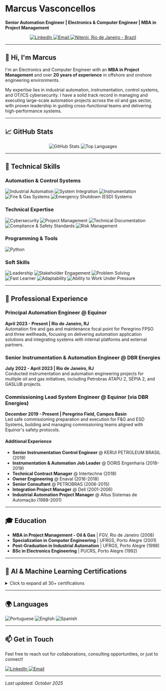 <p align="center">
  <h1>Marcus Vasconcellos</h1>
  <strong>Senior Automation Engineer | Electronics & Computer Engineer | MBA in Project Management</strong>
</p>

<p align="center">
  <a href="https://www.linkedin.com/in/marcusvasconcellos" target="_blank">
    <img src="https://img.shields.io/badge/LinkedIn-0077B5?style=for-the-badge&logo=linkedin&logoColor=white" alt="LinkedIn"/>
  </a>
  <a href="mailto:marcus@vasconcellos.net.br">
    <img src="https://img.shields.io/badge/Email-D14836?style=for-the-badge&logo=gmail&logoColor=white" alt="Email"/>
  </a>
  <a href="#">
    <img src="https://img.shields.io/badge/Niterói,_Rio_de_Janeiro-Brazil-2BA600?style=for-the-badge" alt="Niterói, Rio de Janeiro - Brazil"/>
  </a>
</p>

---

## 👋 Hi, I'm Marcus
I'm an Electronics and Computer Engineer with an **MBA in Project Management** and over **20 years of experience** in offshore and onshore engineering environments.

My expertise lies in industrial automation, instrumentation, control systems, and OT/ICS cybersecurity. I have a solid track record in managing and executing large-scale automation projects across the oil and gas sector, with proven leadership in guiding cross-functional teams and delivering high-performance systems.

---

## 📈 GitHub Stats

<p align="center">
  <img src="https://github-readme-stats.vercel.app/api?username=celloweb-ai&show_icons=true&theme=transparent&hide_border=true&include_all_commits=true&count_private=true" alt="GitHub Stats" />
  <img src="https://github-readme-stats.vercel.app/api/top-langs/?username=celloweb-ai&layout=compact&theme=transparent&hide_border=true" alt="Top Languages" />
</p>

---

## 🚀 Technical Skills

### Automation & Control Systems
<p align="left">
  <img src="https://img.shields.io/badge/Industrial%20Automation-007ACC?style=for-the-badge" alt="Industrial Automation"/>
  <img src="https://img.shields.io/badge/System%20Integration-007ACC?style=for-the-badge" alt="System Integration"/>
  <img src="https://img.shields.io/badge/Instrumentation-007ACC?style=for-the-badge" alt="Instrumentation"/>
  <img src="https://img.shields.io/badge/Fire%20&%20Gas%20Systems-007ACC?style=for-the-badge" alt="Fire & Gas Systems"/>
  <img src="https://img.shields.io/badge/ESD%20Systems-007ACC?style=for-the-badge" alt="Emergency Shutdown (ESD) Systems"/>
</p>

### Technical Expertise
<p align="left">
  <img src="https://img.shields.io/badge/OT/ICS%20Cybersecurity-333333?style=for-the-badge&logo=lock&logoColor=white" alt="Cybersecurity"/>
  <img src="https://img.shields.io/badge/Project%20Management-333333?style=for-the-badge" alt="Project Management"/>
  <img src="https://img.shields.io/badge/Technical%20Documentation-333333?style=for-the-badge" alt="Technical Documentation"/>
  <img src="https://img.shields.io/badge/Compliance%20&%20Safety-333333?style=for-the-badge" alt="Compliance & Safety Standards"/>
  <img src="https://img.shields.io/badge/Risk%20Management-333333?style=for-the-badge" alt="Risk Management"/>
</p>

### Programming & Tools
<p align="left">
  <img src="https://img.shields.io/badge/Python-3776AB?style=for-the-badge&logo=python&logoColor=white" alt="Python"/>
</p>

### Soft Skills
<p align="left">
  <img src="https://img.shields.io/badge/Leadership-4CAF50?style=for-the-badge" alt="Leadership"/>
  <img src="https://img.shields.io/badge/Stakeholder%20Engagement-4CAF50?style=for-the-badge" alt="Stakeholder Engagement"/>
  <img src="https://img.shields.io/badge/Problem%20Solving-4CAF50?style=for-the-badge" alt="Problem Solving"/>
  <img src="https://img.shields.io/badge/Fast%20Learner-4CAF50?style=for-the-badge" alt="Fast Learner"/>
  <img src="https://img.shields.io/badge/Adaptability-4CAF50?style=for-the-badge" alt="Adaptability"/>
  <img src="https://img.shields.io/badge/Works%20Under%20Pressure-4CAF50?style=for-the-badge" alt="Ability to Work Under Pressure"/>
</p>

---

## 💼 Professional Experience
### Principal Automation Engineer @ Equinor
**April 2023 - Present | Rio de Janeiro, RJ**  
Automation fire and gas and maintenance focal point for Peregrino FPSO and three wellheads, focusing on delivering automation application solutions and integrating systems with internal platforms and external partners.

### Senior Instrumentation & Automation Engineer @ DBR Energies
**July 2022 - April 2023 | Rio de Janeiro, RJ**  
Conducted instrumentation and automation engineering projects for multiple oil and gas initiatives, including Petrobras ATAPU 2, SÉPIA 2, and GASLUB projects.

### Commissioning Lead System Engineer @ Equinor (via DBR Energies)
**December 2019 - Present | Peregrino Field, Campos Basin**  
Led safe commissioning preparation and execution for F&G and ESD Systems, building and managing commissioning teams aligned with Equinor's safety protocols.

#### Additional Experience
- **Senior Instrumentation Control Engineer** @ KERUI PETROLEUM BRASIL (2019)
- **Instrumentation & Automation Job Leader** @ DORIS Engenharia (2018-2019)
- **Technical Contract Manager** @ Intertechne (2018)
- **Owner Engineering** @ Enaval (2016-2018)
- **Senior Consultant** @ PETROBRAS (2006-2015)
- **Integration Project Manager** @ Dell (2001-2006)
- **Industrial Automation Project Manager** @ Altus Sistemas de Automação (1988-2001)

---

## 🎓 Education
- **MBA in Project Management - Oil & Gas** | FGV, Rio de Janeiro (2008)
- **Specialization in Computer Engineering** | UFRGS, Porto Alegre (2001)
- **Post-Graduation in Industrial Automation** | UFRGS, Porto Alegre (1998)
- **BSc in Electronics Engineering** | PUCRS, Porto Alegre (1992)

---

## 🏅 AI & Machine Learning Certifications

<details>
<summary>Click to expand all 30+ certifications</summary>
  
### Altair RapidMiner
- <a href="https://ti-user-certificates.s3.amazonaws.com/5733896a-1d71-46e5-b0a3-1ffcf845fe21/08b5924c-e3a8-4508-974e-357949407112-marcus-vasconcellos-b4805178-07da-475b-9c42-0686cd9fc1ab-certificate.pdf" target="_blank" rel="noopener noreferrer">Applications & Use Cases Master Certificate</a> &nbsp;&nbsp; <a href="https://openbadgefactory.com/v1/assertion/66edcebfb750300e54b919df02146b5a0b1f9f52.html" target="_blank" rel="noopener noreferrer">[Badge]</a>
- <a href="https://ti-user-certificates.s3.amazonaws.com/5733896a-1d71-46e5-b0a3-1ffcf845fe21/08b5924c-e3a8-4508-974e-357949407112-marcus-augusto-89268705-fff6-4181-9fde-2e437690cb7e-certificate.pdf" target="_blank" rel="noopener noreferrer">Applications & Use Cases Professional Certificate</a> &nbsp;&nbsp; <a href="https://ti-user-certificates.s3.amazonaws.com/5733896a-1d71-46e5-b0a3-1ffcf845fe21/08b5924c-e3a8-4508-974e-357949407112-marcus-vasconcellos-2371e561-3417-4cca-afc4-05b0aac04e58-certificate.pdf" target="_blank" rel="noopener noreferrer">[Badge]</a>
- <a href="https://openbadgefactory.com/v1/assertion/a9859e05680320937c314d732feb494ec330e15b.html" target="_blank" rel="noopener noreferrer">Machine Learning Master Certificate</a> &nbsp;&nbsp; <a href="https://ti-user-certificates.s3.amazonaws.com/5733896a-1d71-46e5-b0a3-1ffcf845fe21/08b5924c-e3a8-4508-974e-357949407112-marcus-augusto-89268705-fff6-4181-9fde-2e437690cb7e-certificate.pdf" target="_blank" rel="noopener noreferrer">[Badge]</a>
- <a href="https://openbadgefactory.com/v1/assertion/fbe96028b03893efeb2f7cdd7a2e2cd40c4fde5f.html" target="_blank" rel="noopener noreferrer">Machine Learning Professional Certificate</a> &nbsp;&nbsp; <a href="https://ti-user-certificates.s3.amazonaws.com/5733896a-1d71-46e5-b0a3-1ffcf845fe21/08b5924c-e3a8-4508-974e-357949407112-marcus-vasconcellos-2371e561-3417-4cca-afc4-05b0aac04e58-certificate.pdf" target="_blank" rel="noopener noreferrer">[Badge]</a>
  
### Alura
- <a href="https://openbadgepassport.com/file/5/b/d/2/5bd24524fce9b7308c1d240f7ecd2c98f086aa5f0febbf31cd3614b02e38199e.png" target="_blank" rel="noopener noreferrer">Aprendizagem: personalizando sua rotina de estudos com ChatGPT</a>

### appliedAI Institute for Europe
- <a href="https://openbadgepassport.com/file/f/7/8/8/f7885582dbfcc71d113f338a4a2852ab25dadb6621e5829931e2a23b71403e08.png" target="_blank" rel="noopener noreferrer">AI Essentials: A Comprehensive Introduction</a>

### AWS / TIDWIT
- <a href="https://aws-brgenai.ontidwit.com/#/badge/c716b58b-0f06-4bef-b2a7-f8ec3105c3c6" target="_blank" rel="noopener noreferrer">AWS GenAI Practitioner Badge</a>

### Cisco
- <a href="https://openbadgepassport.com/file/9/d/8/e/9d8e6fa30b2f337a91c44fd438b695d7758647e2c268ee77562977d8f78bea45.png" target="_blank" rel="noopener noreferrer">Introduction to Modern AI Certificate</a> &nbsp;&nbsp; <a href="https://www.credly.com/badges/15b479ee-93b7-4946-b86e-8ab22f4d6629/linked_in_profile" target="_blank" rel="noopener noreferrer">[Badge]</a>

### Databricks
- <a href="https://credentials.databricks.com/2a9f1b53-89ca-4783-9fdb-628749501d3d#acc.Afg0JHUd" target="_blank" rel="noopener noreferrer">Academy Accreditation - AI Security Fundamentals</a>
- <a href="https://credentials.databricks.com/1d5150cd-2255-4640-bc4c-1dd43b96a199" target="_blank" rel="noopener noreferrer">Academy Accreditation - Generative AI Fundamentals</a>

### Digital Innovation One
- <a href="https://openbadgepassport.com/file/0/a/a/d/0aadff51f3a0f6e94658275fec186d238f494b7fc944724636af70092b9cdc0c.png" target="_blank" rel="noopener noreferrer">Fundamentos de IA Generativa</a>

### FIAP
- <a href="https://on.fiap.com.br/local/nanocourses/gerar_certificado.php?chave=96b5ba62fb2e00022d10ca512797dc3c&action=view" target="_blank" rel="noopener noreferrer">Chatbots</a>
- <a href="https://on.fiap.com.br/local/nanocourses/gerar_certificado.php?chave=6f4eccc2703b66fb7862c9ef191b430a&action=view" target="_blank" rel="noopener noreferrer">Inteligência Artificial e Computacional</a>
- <a href="https://on.fiap.com.br/local/nanocourses/gerar_certificado.php?chave=1f9a87feae4a56eeefa505cd457242d5&action=view" target="_blank" rel="noopener noreferrer">Inteligência Artificial Responsável</a>

### Google
- <a href="https://coursera.org/share/d9cf7ae309978389865522230efb9e1c" target="_blank" rel="noopener noreferrer">Google AI Essentials</a>
- <a href="https://coursera.org/share/9f10d5f445da83235de56e6f518df3a5" target="_blank" rel="noopener noreferrer">Maximize Productivity With AI Tools</a>
- <a href="https://coursera.org/share/c3ce9ddb9f7689d8d48e7ef2c7af5bf6" target="_blank" rel="noopener noreferrer">Discover the Art of Prompting</a>
- <a href="https://coursera.org/share/55e98b6971cc2d1a2d5b78a101529a96" target="_blank" rel="noopener noreferrer">Use AI Responsibly</a>

### Hewlett-Packard
- <a href="https://www.life-global.org/certificate/ced56931-6c4a-4a3e-91d0-63cf0dd0ad6d" target="_blank" rel="noopener noreferrer">AI for Beginners</a>

### Huawei
- <a href="https://kltstaticcontent.shixizhi.huawei.com/1365189427395223554/certificate/20250919/b1f966041aef4243819259fa4ac63eda_ICT2025091900181311d52dd17e8e42cc9464fbfbe56195ee.png" target="_blank" rel="noopener noreferrer">Huawei Certified ICT Associate (HCIA) - AI</a>

### IBM
- <a href="https://www.credly.com/badges/c776e8db-f4c7-488b-8b7e-2e68792e2ce1/linked_in_profile" target="_blank" rel="noopener noreferrer">AI Literacy Badge</a>
- <a href="https://openbadgepassport.com/file/4/c/7/3/4c734adda5bc79d12be898256d54aa8473f2dbe7e204320153142b0c43dd42fe.png" target="_blank" rel="noopener noreferrer">Artificial Intelligence Fundamentals Certificate</a> &nbsp;&nbsp; <a href="https://ai-for-all.in/#/badge?id=U2FsdGVkX1962tygFO7nXPWO1oivL1ksFjHXGbn6Zd8K2FlbSOWpjUxv9Q9PEZ2m" target="_blank" rel="noopener noreferrer">[Badge]</a>

### Intel
- <a href="https://openbadgepassport.com/file/6/c/8/1/6c819aba9da28c125d77916213086fad38c325cfb2e3d2c4646da42a558d9c76.png" target="_blank" rel="noopener noreferrer">AI Aware Certificate</a> &nbsp;&nbsp; <a href="https://ai-for-all.in/#/badge?id=U2FsdGVkX1962tygFO7nXPWO1oivL1ksFjHXGbn6Zd8K2FlbSOWpjUxv9Q9PEZ2m" target="_blank" rel="noopener noreferrer">[Badge]</a>
- <a href="https://openbadgepassport.com/file/6/1/2/4/61246532589ecf0b96066fa4dc5ff0b00b669b81acc7f6f0abe4eeddd66f15bd.png" target="_blank" rel="noopener noreferrer">AI Appreciate Certificate</a> &nbsp;&nbsp; <a href="https://ai-for-all.in/#/badge?id=U2FsdGVkX1s1L2a3S4hEzpo2cPOO443xNsSCHcbgYtzs8CFleBfFXtn0aktcWOPQXjFFxjh8" target="_blank" rel="noopener noreferrer">[Badge]</a>

### KI-Campus
- <a href="https://openbadgepassport.com/file/d/c/5/0/dc50371ea752777ab591db44172f21e17d71a5f22b2009d98bb232c6791451a8.png" target="_blank" rel="noopener noreferrer">Foundations of Artificial Intelligence I Certificate</a> &nbsp;&nbsp; <a href="https://badgr.com/public/assertions/zdvzJzEhTeSjZH2tTx3fuQ?identity__email=marcus%40vasconcellos.net.br" target="_blank" rel="noopener noreferrer">[Badge]</a>
- <a href="https://openbadgepassport.com/file/4/2/1/8/4218107ca15d9a52442b39daf5c937f69dbafc5386b116c9331207fc4fdf6f14.png" target="_blank" rel="noopener noreferrer">Foundations of Artificial Intelligence II Certificate</a> &nbsp;&nbsp; <a href="https://badgr.com/public/assertions/dXNvYMToSmul8piQs11mDg?identity__email=marcus%40vasconcellos.net.br" target="_blank" rel="noopener noreferrer">[Badge]</a>
- <a href="https://openbadgepassport.com/file/9/0/5/5/9055c8e1046fa138167fe670f4241cdb9ac76752f258644c6de31662675b1c97.png" target="_blank" rel="noopener noreferrer">Foundations of Artificial Intelligence III Certificate</a> &nbsp;&nbsp; <a href="https://badgr.com/public/assertions/c5oIwRigTeum52DsyF4JlQ?identity__email=marcus@vasconcellos.net.br" target="_blank" rel="noopener noreferrer">[Badge]</a>
- <a href="https://openbadgepassport.com/file/5/6/d/4/56d4faf6e0612807c6aa45ab3997e1d959b66a76eb6e872537a0928b7440d73e.png" target="_blank" rel="noopener noreferrer">Foundations of Artificial Intelligence IV Certificate</a> &nbsp;&nbsp; <a href="https://badgr.com/public/assertions/YQjjRb1iTz-YL6zD8ypAgg?identity__email=marcus%40vasconcellos.net.br" target="_blank" rel="noopener noreferrer">[Badge]</a>
- <a href="https://openbadgepassport.com/file/a/6/d/1/a6d1093587e895f4a421168e69877931fa824c21fa12fbca34cb45dc3028cf42.png" target="_blank" rel="noopener noreferrer">Foundations of Artificial Intelligence V Certificate</a> &nbsp;&nbsp; <a href="https://badgr.com/public/assertions/f1Rx-ZRNS2qqOnvlCF8gQQ?identity__email=marcus%40vasconcellos.net.br" target="_blank" rel="noopener noreferrer">[Badge]</a>
- <a href="https://openbadgepassport.com/file/1/c/4/6/1c46b3a327b1d4a99e7639a6479404917afcc13adfcb0c9b216bc00a2a6620db.png" target="_blank" rel="noopener noreferrer">Foundations of Artificial Intelligence VI Certificate</a> &nbsp;&nbsp; <a href="https://badgr.com/public/assertions/WtipBURcRma6GaHCM6hDSg?identity__email=marcus%40vasconcellos.net.br" target="_blank" rel="noopener noreferrer">[Badge]</a>
- <a href="https://openbadgepassport.com/file/e/8/b/5/e8b59d2a093224ee1fed451e2d2f8c045cb4cfbf23f6f4b791049773056e8602.png" target="_blank" rel="noopener noreferrer">Launchpad to AI - An Introduction to Applications, Risks, and Opportunities Certificate</a> &nbsp;&nbsp; <a href="https://badgr.com/public/assertions/-WDZ3ISFTMSvJNGvOTCB_g?identity__email=marcus%40vasconcellos.net.br" target="_blank" rel="noopener noreferrer">[Badge]</a>

### NVIDIA
- <a href="https://openbadgepassport.com/file/5/2/0/9/52092221f6c0a037406473b5b3297e3da173813031a720cb97eb11121051e747.png" target="_blank" rel="noopener noreferrer">AI for All: From Basics to GenAI Practice</a>

### PMI
- <a href="https://www.credly.com/badges/f4791a0a-deed-4022-a7d4-dd2886a16b6f/linked_in_profile" target="_blank" rel="noopener noreferrer">Generative AI Overview for Project Managers</a>
- <a href="https://www.credly.com/badges/5f319d2e-a159-4526-95da-b53e37616250/linked_in_profile" target="_blank" rel="noopener noreferrer">Practical Application of Gen AI for Project Managers</a>
- <a href="https://www.credly.com/badges/a5f3b699-0c4d-4b35-b1b3-89554cc95a44/linked_in_profile" target="_blank" rel="noopener noreferrer">Talking to AI: Prompt Engineering for Project Managers</a>

### University of Helsinki
- <a href="https://certificates.mooc.fi/validate/9pva6qfaubp" target="_blank" rel="noopener noreferrer">Elements of AI</a>

### University of Maryland
- <a href="https://openbadgepassport.com/file/e/4/d/4/e4d4ada6ad1822ac4a9e26bc1b5b0bad5255aab75a8967291dce465adf72437d.png" target="_blank" rel="noopener noreferrer">AI and Career Empowerment</a>

</details>

---

## 🌍 Languages
<p align="left">
  <img src="https://img.shields.io/badge/Portuguese-Native-green?style=for-the-badge" alt="Portuguese"/>
  <img src="https://img.shields.io/badge/English-Advanced-blue?style=for-the-badge" alt="English"/>
  <img src="https://img.shields.io/badge/Spanish-Intermediate-orange?style=for-the-badge" alt="Spanish"/>
</p>

---

## 📫 Get in Touch
Feel free to reach out for collaborations, consulting opportunities, or just to connect!
<p align="left">
  <a href="https://www.linkedin.com/in/marcusvasconcellos" target="_blank">
    <img src="https://img.shields.io/badge/LinkedIn-0077B5?style=for-the-badge&logo=linkedin&logoColor=white" alt="LinkedIn"/>
  </a>
  <a href="mailto:marcus@vasconcellos.net.br">
    <img src="https://img.shields.io/badge/Email-D14836?style=for-the-badge&logo=gmail&logoColor=white" alt="Email"/>
  </a>
</p>

---
*Last updated: October 2025*
